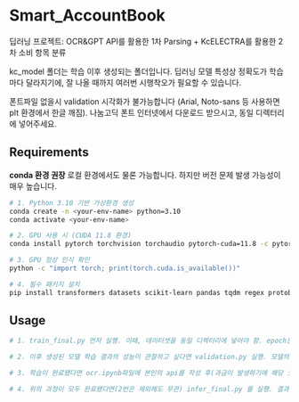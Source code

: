 # Smart_AccountBook  
딥러닝 프로젝트: OCR&GPT API를 활용한 1차 Parsing + KcELECTRA를 활용한 2차 소비 항목 분류

kc_model 폴더는 학습 이후 생성되는 폴더입니다. 딥러닝 모델 특성상 정확도가 학습마다 달라지기에, 잘 나올 때까지 여러번 시행착오가 필요할 수 있습니다.

폰트파일 없을시 validation 시각화가 불가능합니다 (Arial, Noto-sans 등 사용하면 plt 환경에서 한글 깨짐). 나눔고딕 폰트 인터넷에서 다운로드 받으시고, 동일 디렉터리에 넣어주세요.

## Requirements
**conda 환경 권장**
로컬 환경에서도 물론 가능합니다. 하지만 버전 문제 발생 가능성이 매우 높습니다.

```bash
# 1. Python 3.10 기반 가상환경 생성
conda create -n <your-env-name> python=3.10
conda activate <your-env-name>

# 2. GPU 사용 시 (CUDA 11.8 환경)
conda install pytorch torchvision torchaudio pytorch-cuda=11.8 -c pytorch -c nvidia

# 3. GPU 정상 인식 확인
python -c "import torch; print(torch.cuda.is_available())"

# 4. 필수 패키지 설치
pip install transformers datasets scikit-learn pandas tqdm regex protobuf matplotlib google-cloud-vision openai
```

## Usage
```bash
# 1. train_final.py 먼저 실행. 이때, 데이터셋을 동일 디렉터리에 넣어야 함. epoch는 7~9에서 최적.

# 2. 이후 생성된 모델 학습 결과의 성능이 관찰하고 싶다면 validation.py 실행. 모델의 전반적인 성능 및 정확도 측정 가능 (f1-score, confusion matrix 시각화 등이 포함됨)

# 3. 학습이 완료됐다면 ocr.ipynb파일에 본인의 api를 작성 후(과금이 발생하기에 해당 코드에는 포함하지 않았음) 순차적으로 실행. 결과적으로 gpt_receipt_result.json 이라는 ocr 및 항목별 parsing이 완료된 파일 생성.

# 4. 위의 과정이 모두 완료됐다면(2번은 제외해도 무관) infer_final.py 를 실행. 결과적으로 gpt_receipt_with_categories.json 파일이 생성되며, 기존 비어있던 카테고리에 분류 결과가 채워짐.
